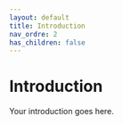 ```yaml
---
layout: default
title: Introduction
nav_ordre: 2
has_children: false
---
```



# Introduction

Your introduction goes here. 